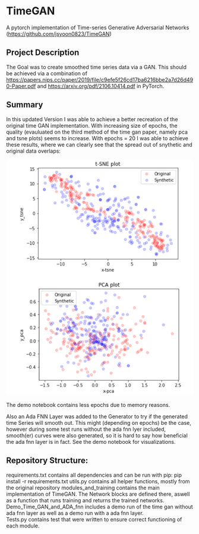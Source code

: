 # TimeGAN
A pytorch implementation of  Time-series Generative Adversarial Networks (https://github.com/jsyoon0823/TimeGAN) 

## Project Description
The Goal was to create smoothed time series data via a GAN. This should be achieved via a combination of https://papers.nips.cc/paper/2019/file/c9efe5f26cd17ba6216bbe2a7d26d490-Paper.pdf and https://arxiv.org/pdf/2106.10414.pdf in PyTorch.

## Summary 
In this updated Version I was able to achieve a better recreation of the original time GAN implementation. With increasing size of epochs, the quality (evauluated on the third method of the time gan paper, namely pca and tsne plots) seems to increase. With epochs = 20 I was able to achieve these results, where we can clearly see that the spread out of snythetic and original data overlaps: 


![alt text](https://github.com/s4lome/TimeGAN/blob/main/quality_plots.png)

The demo notebook contains less epochs due to memory reasons.


Also an Ada FNN Layer was added to the Generator to try if the generated time Series will smooth out. This might (depending on epochs) be the case, however during some test runs without the ada fnn lyer included, smooth(er) curves were also generated, so it is hard to say how beneficial the ada fnn layer is in fact. See the demo notebook for visualizations. 

## Repository Structure: 
requirements.txt contains all dependencies and can be run with pip: 
pip install -r requirements.txt 
utils.py contains all helper functions, mostly from the original repository
modules_and_training contains the main implementation of TimeGAN. The Network blocks are defined there, aswell as a function that runs training and returns the trained networks. 
Demo_Time_GAN_and_ADA_fnn includes a demo run of the time gan without ada fnn layer as well as a demo run with a ada fnn layer.  
Tests.py contains test that were written to ensure correct functioning of each module.
